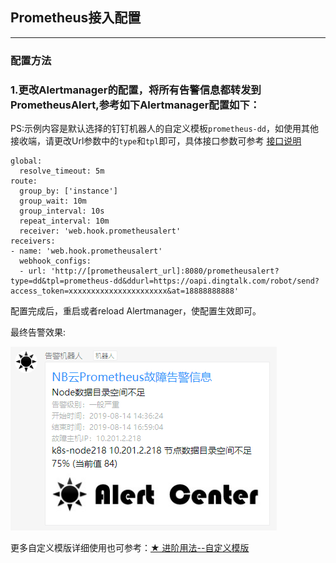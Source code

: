 ## Prometheus接入配置

--------------------------------------

### 配置方法

### 1.更改Alertmanager的配置，将所有告警信息都转发到PrometheusAlert,参考如下Alertmanager配置如下：

PS:示例内容是默认选择的钉钉机器人的自定义模板`prometheus-dd`，如使用其他接收端，请更改Url参数中的`type`和`tpl`即可，具体接口参数可参考  [接口说明](base-restful.md)

```
global:
  resolve_timeout: 5m
route:
  group_by: ['instance']
  group_wait: 10m
  group_interval: 10s
  repeat_interval: 10m
  receiver: 'web.hook.prometheusalert'
receivers:
- name: 'web.hook.prometheusalert'
  webhook_configs:
  - url: 'http://[prometheusalert_url]:8080/prometheusalert?type=dd&tpl=prometheus-dd&ddurl=https://oapi.dingtalk.com/robot/send?access_token=xxxxxxxxxxxxxxxxxxxxxx&at=18888888888'
```

配置完成后，重启或者reload Alertmanager，使配置生效即可。

最终告警效果:

![prometheus1](../prometheus.png)

更多自定义模版详细使用也可参考：[★ 进阶用法--自定义模版](system-customtpl.md)

